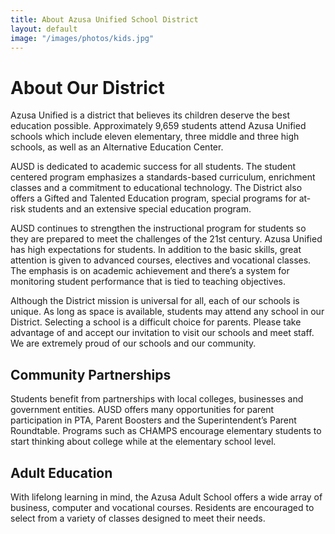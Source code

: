 ```yaml
---
title: About Azusa Unified School District
layout: default
image: "/images/photos/kids.jpg"
---
```


# About Our District

Azusa Unified is a district that believes its children deserve the best education possible.  Approximately 9,659 students attend Azusa Unified schools which include eleven elementary, three middle and three high schools, as well as an Alternative Education Center.

AUSD is dedicated to academic success for all students. The student centered program emphasizes a standards-based curriculum, enrichment classes and a commitment to educational technology.  The District also offers a Gifted and Talented Education program, special programs for at-risk students and an extensive special education program.

AUSD continues to strengthen the instructional program for students so they are prepared to meet the challenges of the 21st century. Azusa Unified has high expectations for students.  In addition to the basic skills, great attention is given to advanced courses, electives and vocational classes.  The emphasis is on academic achievement and there’s a system for monitoring student performance that is tied to teaching objectives.

Although the District mission is universal for all, each of our schools is unique.  As long as space is available, students may attend any school in our District.  Selecting a school is a difficult choice for parents.  Please take advantage of and accept our invitation to visit our schools and meet staff.  We are extremely proud of our schools and our community.

## Community Partnerships

Students benefit from partnerships with local colleges, businesses and government entities. AUSD offers many opportunities for parent participation in PTA, Parent Boosters and the Superintendent’s Parent Roundtable. Programs such as CHAMPS encourage elementary students to start thinking about college while at the elementary school level.

## Adult Education

With lifelong learning in mind, the Azusa Adult School offers a wide array of business, computer and vocational courses.  Residents are encouraged to select from a variety of classes designed to meet their needs.
